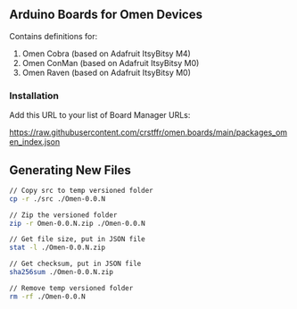 ## Arduino Boards for Omen Devices

Contains definitions for:

1. Omen Cobra  (based on Adafruit ItsyBitsy M4)
2. Omen ConMan (based on Adafruit ItsyBitsy M0)
3. Omen Raven  (based on Adafruit ItsyBitsy M0)

### Installation

Add this URL to your list of Board Manager URLs:

https://raw.githubusercontent.com/crstffr/omen.boards/main/packages_omen_index.json

## Generating New Files

```bash
// Copy src to temp versioned folder
cp -r ./src ./Omen-0.0.N

// Zip the versioned folder
zip -r Omen-0.0.N.zip ./Omen-0.0.N 

// Get file size, put in JSON file
stat -l ./Omen-0.0.N.zip

// Get checksum, put in JSON file
sha256sum ./Omen-0.0.N.zip

// Remove temp versioned folder
rm -rf ./Omen-0.0.N
```
